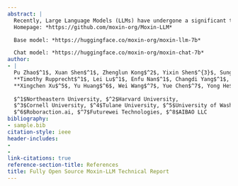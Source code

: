 ```yaml
---
abstract: |
  Recently, Large Language Models (LLMs) have undergone a significant transformation, marked by a rapid rise in both their popularity and capabilities. Leading this evolution are proprietary LLMs like GPT-4 and GPT-o1, which have captured widespread attention in the AI community due to their remarkable performance and versatility. Simultaneously, open-source LLMs, such as LLaMA and Mistral, have made great contributions to the ever-increasing popularity of LLMs due to the ease to customize and deploy the models across diverse applications. Although open-source LLMs present unprecedented opportunities for innovation and research, the commercialization of LLMs has raised concerns about transparency, reproducibility, and safety. Many open-source LLMs fail to meet fundamental transparency requirements by withholding essential components like training code and data, and some use restrictive licenses whilst claiming to be “open-source,” which may hinder further innovations on LLMs. To mitigate this issue, we introduce Moxin 7B, a fully open-source LLM developed in accordance with the Model Openness Framework (MOF), a ranked classification system that evaluates AI models based on model completeness and openness, adhering to principles of open science, open source, open data, and open access. Our model achieves the highest MOF classification level of “open science” through the comprehensive release of pre-training code and configurations, training and fine-tuning datasets, and intermediate and final checkpoints. Experiments show that our model achieves superior performance in zero-shot evaluation compared with popular 7B models and performs competitively in few-shot evaluation.  
  Homepage: *https://github.com/moxin-org/Moxin-LLM*

  Base model: *https://huggingface.co/moxin-org/moxin-llm-7b*

  Chat model: *https://huggingface.co/moxin-org/moxin-chat-7b*
author:
- |
  Pu Zhao$^1$, Xuan Shen$^1$, Zhenglun Kong$^2$, Yixin Shen$^{3}$, Sung-En Chang$^1$,  
  **Timothy Rupprecht$^1$, Lei Lu$^1$, Enfu Nan$^1$, Changdi Yang$^1$, Yumei He$^4$,**  
  **Xingchen Xu$^5$, Yu Huang$^6$, Wei Wang$^7$, Yue Chen$^7$, Yong He$^7$, Yanzhi Wang$^{1,8}$**  
    
  $^1$Northeastern University, $^2$Harvard University,  
  $^3$Cornell University, $^4$Tulane University, $^5$University of Washington,  
  $^6$Roboraction.ai, $^7$Futurewei Technologies, $^8$AIBAO LLC
bibliography:
- sample.bib
citation-style: ieee
header-includes:
- 
- 
link-citations: true
reference-section-title: References
title: Fully Open Source Moxin-LLM Technical Report
---
```






